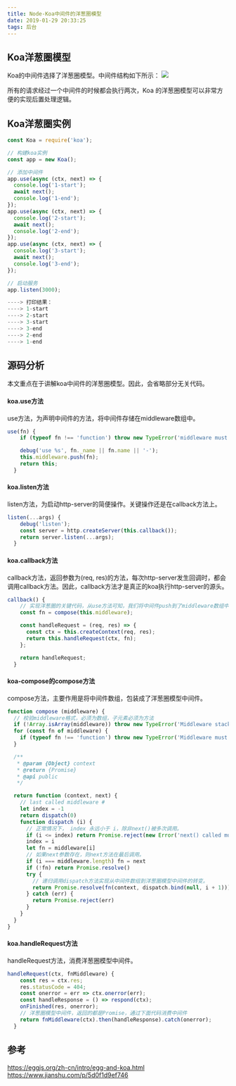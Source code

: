 ```yaml
---
title: Node-Koa中间件的洋葱圈模型
date: 2019-01-29 20:33:25
tags: 后台
---
```


## Koa洋葱圈模型
Koa的中间件选择了洋葱圈模型。中间件结构如下所示：
![](/image/koa_middleware.png)

所有的请求经过一个中间件的时候都会执行两次，Koa 的洋葱圈模型可以非常方便的实现后置处理逻辑。

## Koa洋葱圈实例
```javascript
const Koa = require('koa');

// 构建koa实例
const app = new Koa();

// 添加中间件
app.use(async (ctx, next) => {
  console.log('1-start');
  await next();
  console.log('1-end');
});
app.use(async (ctx, next) => {
  console.log('2-start');
  await next();
  console.log('2-end');
});
app.use(async (ctx, next) => {
  console.log('3-start');
  await next();
  console.log('3-end');
});

// 启动服务
app.listen(3000);

----> 打印结果：
----> 1-start
----> 2-start
----> 3-start
----> 3-end
----> 2-end
----> 1-end
```

## 源码分析
本文重点在于讲解koa中间件的洋葱圈模型。因此，会省略部分无关代码。

#### koa.use方法
use方法，为声明中间件的方法，将中间件存储在middleware数组中。

```javascript
use(fn) {
    if (typeof fn !== 'function') throw new TypeError('middleware must be a function!');

    debug('use %s', fn._name || fn.name || '-');
    this.middleware.push(fn);
    return this;
  }
```

#### koa.listen方法
listen方法，为启动http-server的简便操作。关键操作还是在callback方法上。

```javascript
listen(...args) {
    debug('listen');
    const server = http.createServer(this.callback());
    return server.listen(...args);
  }
```

#### koa.callback方法
callback方法，返回参数为(req, res)的方法，每次http-server发生回调时，都会调用callback方法。因此，callback方法才是真正的koa执行http-server的源头。

```javascript
callback() {
	// 实现洋葱圈的关键代码，从use方法可知，我们将中间件push到了middleware数组中。那么compose方法如何将middleware的数组转换为了洋葱圈模型的方法fn。就是实现洋葱圈模型的关键了。
    const fn = compose(this.middleware);

    const handleRequest = (req, res) => {
      const ctx = this.createContext(req, res);
      return this.handleRequest(ctx, fn);
    };

    return handleRequest;
  }
```

#### koa-compose的compose方法
compose方法，主要作用是将中间件数组，包装成了洋葱圈模型中间件。

```javascript
function compose (middleware) {
  // 校验middleware格式，必须为数组，子元素必须为方法
  if (!Array.isArray(middleware)) throw new TypeError('Middleware stack must be an array!')
  for (const fn of middleware) {
    if (typeof fn !== 'function') throw new TypeError('Middleware must be composed of functions!')
  }

  /**
   * @param {Object} context
   * @return {Promise}
   * @api public
   */

  return function (context, next) {
    // last called middleware #
    let index = -1
    return dispatch(0)
    function dispatch (i) {
      // 正常情况下， index 永远小于 i，除非next()被多次调用。
      if (i <= index) return Promise.reject(new Error('next() called multiple times'))
      index = i
      let fn = middleware[i]
      // 如果next参数存在，则next方法在最后调用。
      if (i === middleware.length) fn = next
      if (!fn) return Promise.resolve()
      try {
      	// 递归调用dispatch方法实现从中间件数组到洋葱圈模型中间件的转变。
        return Promise.resolve(fn(context, dispatch.bind(null, i + 1)));
      } catch (err) {
        return Promise.reject(err)
      }
    }
  }
}
```

#### koa.handleRequest方法
handleRequest方法，消费洋葱圈模型中间件。

```javascript
handleRequest(ctx, fnMiddleware) {
    const res = ctx.res;
    res.statusCode = 404;
    const onerror = err => ctx.onerror(err);
    const handleResponse = () => respond(ctx);
    onFinished(res, onerror);
    // 洋葱圈模型中间件，返回的都是Promise，通过下面代码消费中间件
    return fnMiddleware(ctx).then(handleResponse).catch(onerror);
  }
```


## 参考
https://eggjs.org/zh-cn/intro/egg-and-koa.html
https://www.jianshu.com/p/5d0f1d9ef746

